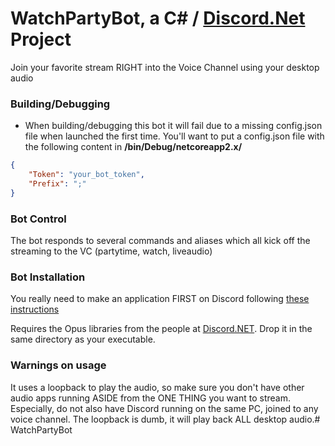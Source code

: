 # WatchPartyBot, a C# / [Discord.Net](https://github.com/discord-net/Discord.Net) Project

Join your favorite stream RIGHT into the Voice Channel using your desktop audio

### Building/Debugging
* When building/debugging this bot it will fail due to a missing config.json file when launched the first time. You'll want to put a config.json file with the following content in **/bin/Debug/netcoreapp2.x/**
```json
{
    "Token": "your_bot_token",
    "Prefix": ";"
}
```
### Bot Control

The bot responds to several commands and aliases which all kick off the streaming to the VC (partytime, watch, liveaudio)

### Bot Installation

You really need to make an application FIRST on Discord following [these instructions](https://discordpy.readthedocs.io/en/latest/discord.html)

Requires the Opus libraries from the people at [Discord.NET](https://discord.foxbot.me/binaries/win64/opus.dll). Drop it in the same directory as your executable.

### Warnings on usage

It uses a loopback to play the audio, so make sure you don't have other audio apps running ASIDE from the ONE THING you want to stream. Especially, do not also have Discord running on the same PC, joined to any voice channel. The loopback is dumb, it will play back ALL desktop audio.# WatchPartyBot
